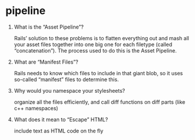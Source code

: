 # pipeline

1. What is the “Asset Pipeline”?

   Rails’ solution to these problems is to flatten everything out and mash all your asset files together into one big one for each filetype (called “concatenation”). The process used to do this is the Asset Pipeline.

2. What are “Manifest Files”?

   Rails needs to know which files to include in that giant blob, so it uses so-called “manifest” files to determine this.

3. Why would you namespace your stylesheets?

   organize all the files efficiently, and call diff functions on diff parts (like c++ namespaces)

4. What does it mean to “Escape” HTML?

   include text as HTML code on the fly
